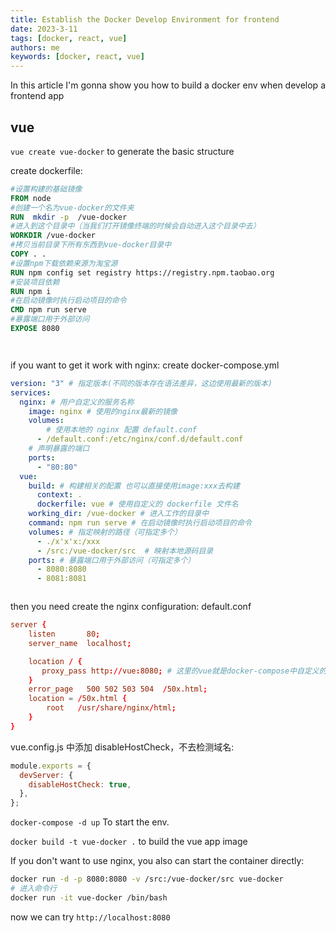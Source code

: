 ```yaml
---
title: Establish the Docker Develop Environment for frontend 
date: 2023-3-11
tags: [docker, react, vue]
authors: me
keywords: [docker, react, vue]
---
```


In this article I'm gonna show you how to build a docker env when develop a frontend app

<!-- truncate -->

## vue

`vue create vue-docker` to generate the basic structure

create dockerfile:

```dockerfile
#设置构建的基础镜像
FROM node
#创建一个名为vue-docker的文件夹
RUN  mkdir -p  /vue-docker
#进入到这个目录中（当我们打开镜像终端的时候会自动进入这个目录中去）
WORKDIR /vue-docker
#拷贝当前目录下所有东西到vue-docker目录中
COPY . .
#设置npm下载依赖来源为淘宝源
RUN npm config set registry https://registry.npm.taobao.org
#安装项目依赖
RUN npm i
#在启动镜像时执行启动项目的命令
CMD npm run serve
#暴露端口用于外部访问
EXPOSE 8080




```


if you want to get it work with nginx: create docker-compose.yml

```yml
version: "3" # 指定版本(不同的版本存在语法差异，这边使用最新的版本)
services:
  nginx: # 用户自定义的服务名称
    image: nginx # 使用的nginx最新的镜像
    volumes:
        # 使用本地的 nginx 配置 default.conf
      - /default.conf:/etc/nginx/conf.d/default.conf
    # 声明暴露的端口
    ports:
      - "80:80"
  vue: 
    build: # 构建相关的配置 也可以直接使用image:xxx去构建
      context: .
      dockerfile: vue # 使用自定义的 dockerfile 文件名
    working_dir: /vue-docker # 进入工作的目录中
    command: npm run serve # 在启动镜像时执行启动项目的命令
    volumes: # 指定映射的路径（可指定多个）
      - ./x'x'x:/xxx
      - /src:/vue-docker/src  # 映射本地源码目录
    ports: # 暴露端口用于外部访问（可指定多个）
      - 8080:8080
      - 8081:8081



```

then you need create the nginx configuration: default.conf

```conf
server {
    listen       80;
    server_name  localhost;

    location / {
       proxy_pass http://vue:8080; # 这里的vue就是docker-compose中自定义的services名
    }
    error_page   500 502 503 504  /50x.html;
    location = /50x.html {
        root   /usr/share/nginx/html;
    }
}


```

vue.config.js 中添加 disableHostCheck，不去检测域名:

```js
module.exports = {
  devServer: {
    disableHostCheck: true,
  },
};


```

`docker-compose -d up` To start the env.

`docker build -t vue-docker .` to build the vue app image

If you don't want to use nginx, you also can start the container directly:

```sh
docker run -d -p 8080:8080 -v /src:/vue-docker/src vue-docker
# 进入命令行
docker run -it vue-docker /bin/bash


```

now we can try `http://localhost:8080`

